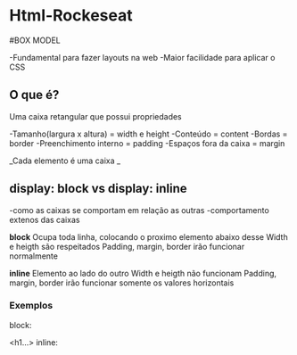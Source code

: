 # Html-Rockeseat

#BOX MODEL

-Fundamental para fazer layouts na web
-Maior facilidade para aplicar o CSS

## O que é?

Uma caixa retangular que possui propriedades

-Tamanho(largura x altura) = width e height
-Conteúdo = content
-Bordas = border
-Preenchimento interno = padding
-Espaços fora da caixa = margin

_Cada elemento é uma caixa _

## display: block vs display: inline

-como as caixas se comportam em relação as outras
-comportamento extenos das caixas

**block**
Ocupa toda linha, colocando o proximo elemento abaixo desse
Width e heigth são respeitados
Padding, margin, border irão funcionar normalmente

**inline**
Elemento ao lado do outro
Width e heigth não funcionam
Padding, margin, border irão funcionar somente os valores horizontais

### Exemplos

block: <p> <div> <section> <h1...>
inline:<a> <strong> <span>
